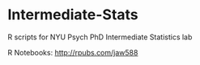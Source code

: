 # Intermediate-Stats
R scripts for NYU Psych PhD Intermediate Statistics lab

R Notebooks: http://rpubs.com/jaw588
